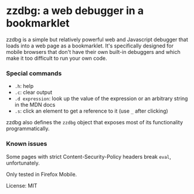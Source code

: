 # zzdbg: a web debugger in a bookmarklet

zzdbg is a simple but relatively powerful web and Javascript debugger that loads into a web page as a bookmarklet. It's specifically designed for mobile browsers that don't have their own built-in debuggers and which make it too difficult to run your own code.

### Special commands
- `.h`: help
- `.c`: clear output
- `.d expression`: look up the value of the expression or an arbitrary string in the MDN docs
- `.s`: click an element to get a reference to it (use `_` after clicking)

zzdbg also defines the `zzdbg` object that exposes most of its functionality programmatically.

### Known issues
Some pages with strict Content-Security-Policy headers break `eval`, unfortunately.

Only tested in Firefox Mobile.

License: MIT
